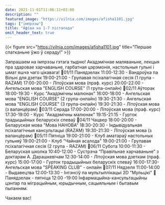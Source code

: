 ```yaml
---
date: 2021-11-01T11:06:11+03:00
description: ""
featured_image: "https://vilnia.com/images/afisha1101.jpg"
tags: ["імпрэзы"]
title: "Афіша на 1-7 лістапада"
omit_header_text: true
---
```

{{< figure src="https://vilnia.com/images/afisha1101.jpg" title="Першае спатканьне ўжо ў сераду!" >}}

Запрашаем на імпрэзы гэтага тыдню! Акадэмічнае маляваньне, лекцыя пра здаровае харчаваньне, гарбатная цэрэмонія, настольныя гульні і шмат яшчэ чаго цікавага!
📌01/11 Панядзелак
11:00-12:30 - Вандроўка па Вільні для дзетак
19:00-21:00 - Групавая псіхалагічная сесія (1 група - RAZAM)
17:00-20:00 - Літоўская мова (праф. курс)
20:00-22:00 - Ангельская мова "ENGLISH COURSE" (1 група-онлайн)
📌02/11 Аўторак
18:00-19:30 - Курс "Акадэмічны малюнак"
16:00-18:00 - Ангельская мова "ENGLISH COURSE" (2 група-онлайн)
19:30-21:30 - Ангельская мова "ENGLISH COURSE" (3 група-онлайн) 
19:30-21:30 - Літоўская мова (з валанцёрам)
📌03/11 Серада
17:00-20:00 - Літоўская мова (праф. курс)
17:30-19:00 - Курс "Акадэмічны малюнак"
19:15-21:15 - Гурток традыцыйных беларускіх спеваў
📌04/11 Чацвер
18:00-20:00 - Беларуская мова "Мова НАНОВА"
18:30-20:30 - Індывідуальная псіхалагічныя кансультацыі (RAZAM)
19:30-21:30 - Літоўская мова (з валанцёрам)
📌05/11 Пятніца
19:00-21:00 - Клуб аматараў настольных гульняў
19:00-21:00 - Клуб "Чайная асалода"
19:00-21:00 - Групавая псіхалагічная сесія (2 група - RAZAM)
📌06/11 Субота
10:00-11:30 - Беларуская школка 
10:40-12:00 - Сустрэча “Правільнае харчаваньне” з доктарам А. Дарашкевічам
12:30-14:00 - Літоўская мова дзеткам (праф. курс)
15:00-17:00 - Гурток традыцыйных беларускіх спеваў
16:00-17:30- Ангельская мова "SPEAKING CLUB" - онлайн
📌07/11 Нядзеля
11:00-14:00 - Выдавецтва
12:00-13:30 - Інтэнсіў па мультыплікацыі 2D "Мульцікі"
📍Панядзелак - пятніца 12:00 -19:00
Інфармацыйна-кансультацыйны цэнтар па міграцыйным, юрыдычным, сацыяльным і бытавым пытанням.

Чакаем вас!